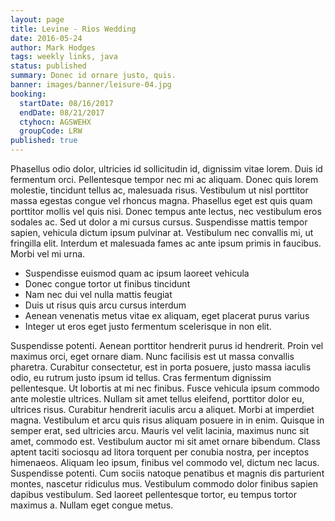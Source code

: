 ```yaml
---
layout: page
title: Levine - Rios Wedding
date: 2016-05-24
author: Mark Hodges
tags: weekly links, java
status: published
summary: Donec id ornare justo, quis.
banner: images/banner/leisure-04.jpg
booking:
  startDate: 08/16/2017
  endDate: 08/21/2017
  ctyhocn: AGSWEHX
  groupCode: LRW
published: true
---
```

Phasellus odio dolor, ultricies id sollicitudin id, dignissim vitae lorem. Duis id fermentum orci. Pellentesque tempor nec mi ac aliquam. Donec quis lorem molestie, tincidunt tellus ac, malesuada risus. Vestibulum ut nisl porttitor massa egestas congue vel rhoncus magna. Phasellus eget est quis quam porttitor mollis vel quis nisi. Donec tempus ante lectus, nec vestibulum eros sodales ac. Sed ut dolor a mi cursus cursus. Suspendisse mattis tempor sapien, vehicula dictum ipsum pulvinar at. Vestibulum nec convallis mi, ut fringilla elit. Interdum et malesuada fames ac ante ipsum primis in faucibus. Morbi vel mi urna.

* Suspendisse euismod quam ac ipsum laoreet vehicula
* Donec congue tortor ut finibus tincidunt
* Nam nec dui vel nulla mattis feugiat
* Duis ut risus quis arcu cursus interdum
* Aenean venenatis metus vitae ex aliquam, eget placerat purus varius
* Integer ut eros eget justo fermentum scelerisque in non elit.

Suspendisse potenti. Aenean porttitor hendrerit purus id hendrerit. Proin vel maximus orci, eget ornare diam. Nunc facilisis est ut massa convallis pharetra. Curabitur consectetur, est in porta posuere, justo massa iaculis odio, eu rutrum justo ipsum id tellus. Cras fermentum dignissim pellentesque. Ut lobortis at mi nec finibus. Fusce vehicula ipsum commodo ante molestie ultrices. Nullam sit amet tellus eleifend, porttitor dolor eu, ultrices risus. Curabitur hendrerit iaculis arcu a aliquet. Morbi at imperdiet magna.
Vestibulum et arcu quis risus aliquam posuere in in enim. Quisque in semper erat, sed ultricies arcu. Mauris vel velit lacinia, maximus nunc sit amet, commodo est. Vestibulum auctor mi sit amet ornare bibendum. Class aptent taciti sociosqu ad litora torquent per conubia nostra, per inceptos himenaeos. Aliquam leo ipsum, finibus vel commodo vel, dictum nec lacus. Suspendisse potenti. Cum sociis natoque penatibus et magnis dis parturient montes, nascetur ridiculus mus. Vestibulum commodo dolor finibus sapien dapibus vestibulum. Sed laoreet pellentesque tortor, eu tempus tortor maximus a. Nullam eget congue metus.
